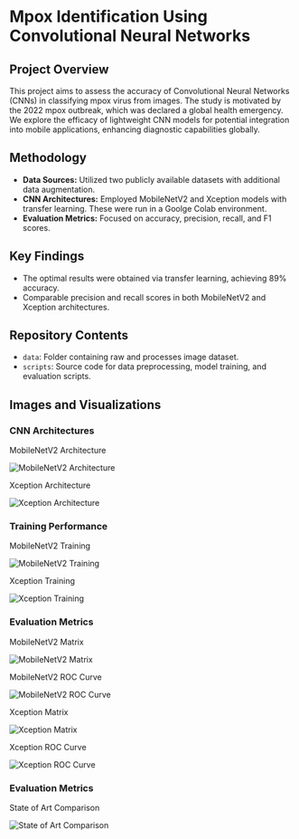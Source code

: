 # Mpox Identification Using Convolutional Neural Networks

## Project Overview
This project aims to assess the accuracy of Convolutional Neural Networks (CNNs) in classifying mpox virus from images. The study is motivated by the 2022 mpox outbreak, which was declared a global health emergency. We explore the efficacy of lightweight CNN models for potential integration into mobile applications, enhancing diagnostic capabilities globally.

## Methodology
- **Data Sources:** Utilized two publicly available datasets with additional data augmentation.
- **CNN Architectures:** Employed MobileNetV2 and Xception models with transfer learning. These were run in a Goolge Colab environment.
- **Evaluation Metrics:** Focused on accuracy, precision, recall, and F1 scores.

## Key Findings
- The optimal results were obtained via transfer learning, achieving 89% accuracy.
- Comparable precision and recall scores in both MobileNetV2 and Xception architectures.

## Repository Contents
- `data`: Folder containing raw and processes image dataset.
- `scripts`: Source code for data preprocessing, model training, and evaluation scripts.

## Images and Visualizations

### CNN Architectures
MobileNetV2 Architecture

![MobileNetV2 Architecture](https://github.com/comuilleoir/Mpox-ID-Project/blob/main/Project%20Images/Mobilenet_model_plot.png)

Xception Architecture

![Xception Architecture](https://github.com/comuilleoir/Mpox-ID-Project/blob/main/Project%20Images/Xception_model_plot.png)


### Training Performance
MobileNetV2 Training

![MobileNetV2 Training](https://github.com/comuilleoir/Mpox-ID-Project/blob/main/Project%20Images/Mobilenet_Fine%20Tuning%20Accuracy%20%2B%20Loss%20Curves.png)

Xception Training

![Xception Training](https://github.com/comuilleoir/Mpox-ID-Project/blob/main/Project%20Images/Xception_Fine%20Tuning%20Accuracy%20%2B%20Loss%20Curves.png)


### Evaluation Metrics
MobileNetV2 Matrix

![MobileNetV2 Matrix](https://github.com/comuilleoir/Mpox-ID-Project/blob/main/Project%20Images/Mobilenet_confusion%20matrix.png)

MobileNetV2 ROC Curve

![MobileNetV2 ROC Curve](https://github.com/comuilleoir/Mpox-ID-Project/blob/main/Project%20Images/Mobilenet_AUC.png)

Xception Matrix

![Xception Matrix](https://github.com/comuilleoir/Mpox-ID-Project/blob/main/Project%20Images/Xception_confusion%20matrix.png)

Xception ROC Curve

![Xception ROC Curve](https://github.com/comuilleoir/Mpox-ID-Project/blob/main/Project%20Images/Xception_AUC.png)

### Evaluation Metrics
State of Art Comparison

![State of Art Comparison](https://github.com/comuilleoir/Mpox-ID-Project/blob/main/Project%20Images/Comparison%20To%20State%20of%20Art.png)